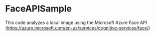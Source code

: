 # FaceAPISample
This code analyzes a local image using the Microsoft Azure Face API (https://azure.microsoft.com/en-us/services/cognitive-services/face/)

